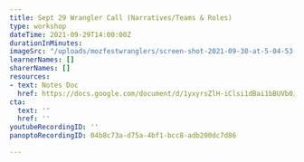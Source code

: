 ```yaml
---
title: Sept 29 Wrangler Call (Narratives/Teams & Roles)
type: workshop
dateTime: 2021-09-29T14:00:00Z
durationInMinutes: 
imageSrc: "/uploads/mozfestwranglers/screen-shot-2021-09-30-at-5-04-53-pm.png"
learnerNames: []
sharerNames: []
resources:
- text: Notes Doc
  href: https://docs.google.com/document/d/1yxyrsZlH-iClsi1dBai1bBUVb0iH4fzyIWxIotDMc58/edit#heading=h.b9be5ypreypq
cta:
  text: ''
  href: ''
youtubeRecordingID: ''
panoptoRecordingID: 04b8c73a-d75a-4bf1-bcc8-adb200dc7d86

---
```

